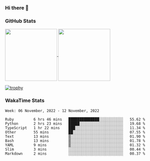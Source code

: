 ### Hi there 👋

### GitHub Stats

<a href="https://github.com/anuraghazra/github-readme-stats">
  <img align="center" height="170px" src="https://github-readme-stats.vercel.app/api/top-langs/?username=tksfjt1024&layout=compact&count_private=true&show_icons=true&show_icons=true&theme=graywhite" />
</a>
<a href="https://github.com/anuraghazra/github-readme-stats">
  <img align="center" height="170px" src="https://github-readme-stats.vercel.app/api?username=tksfjt1024&count_private=true&show_icons=true&show_icons=true&theme=graywhite" />
</a>

[![trophy](https://github-profile-trophy.vercel.app/?username=tksfjt1024)](https://github.com/ryo-ma/github-profile-trophy)

### WakaTime Stats

<!--START_SECTION:waka-->
```text
Week: 06 November, 2022 - 12 November, 2022

Ruby         6 hrs 46 mins   ██████████████░░░░░░░░░░░   55.62 % 
Python       2 hrs 23 mins   █████░░░░░░░░░░░░░░░░░░░░   19.68 % 
TypeScript   1 hr 22 mins    ███░░░░░░░░░░░░░░░░░░░░░░   11.34 % 
Other        55 mins         ██░░░░░░░░░░░░░░░░░░░░░░░   07.55 % 
Text         13 mins         ▒░░░░░░░░░░░░░░░░░░░░░░░░   01.90 % 
Bash         13 mins         ▒░░░░░░░░░░░░░░░░░░░░░░░░   01.78 % 
YAML         9 mins          ▒░░░░░░░░░░░░░░░░░░░░░░░░   01.32 % 
Slim         3 mins          ░░░░░░░░░░░░░░░░░░░░░░░░░   00.44 % 
Markdown     2 mins          ░░░░░░░░░░░░░░░░░░░░░░░░░   00.37 % 
```
<!--END_SECTION:waka-->
